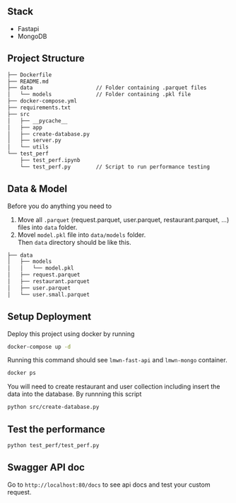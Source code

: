 ## Stack
- Fastapi
- MongoDB

## Project Structure
```bash
├── Dockerfile
├── README.md
├── data                    // Folder containing .parquet files
│   └── models              // Folder containing .pkl file
├── docker-compose.yml
├── requirements.txt
├── src
│   ├── __pycache__
│   ├── app
│   ├── create-database.py
│   ├── server.py
│   └── utils
└── test_perf
    ├── test_perf.ipynb
    └── test_perf.py        // Script to run performance testing
```

## Data & Model
Before you do anything you need to
1. Move all `.parquet` (request.parquet, user.parquet, restaurant.parquet, ...) files into `data` folder.
2. Movel `model.pkl` file into `data/models` folder.
\
Then `data` directory should be like this.

```bash
├── data
│   ├── models
│   │   └── model.pkl
│   ├── request.parquet
│   ├── restaurant.parquet
│   ├── user.parquet
│   └── user.small.parquet
```

## Setup Deployment

Deploy this project using docker by running

```bash
docker-compose up -d
```

Running this command should see `lmwn-fast-api` and `lmwn-mongo` container.
```bash
docker ps
```

You will need to create restaurant and user collection including insert the data into the database. By runnning this script

```bash
python src/create-database.py
```

## Test the performance

```bash
python test_perf/test_perf.py
```

## Swagger API doc
Go to ```http://localhost:80/docs``` to see api docs and test your custom request.